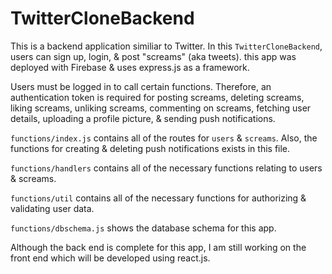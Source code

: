 # TwitterCloneBackend

This is a backend application similiar to Twitter. In this `TwitterCloneBackend`, users can sign up, login, & post "screams" (aka tweets). this app was deployed with Firebase
& uses express.js as a framework. 

Users must be logged in to call certain functions. Therefore, an authentication token is required for posting screams, deleting screams, liking screams, unliking screams, commenting 
on screams, fetching user details, uploading a profile picture, & sending push notifications.

`functions/index.js` contains all of the routes for `users` & `screams`. Also, the functions for creating & deleting push notifications
exists in this file.

`functions/handlers` contains all of the necessary functions relating to users & screams.

`functions/util` contains all of the necessary functions for authorizing & validating user data.

`functions/dbschema.js` shows the database schema for this app.

Although the back end is complete for this app, I am still working on the front end which will be developed using react.js.
